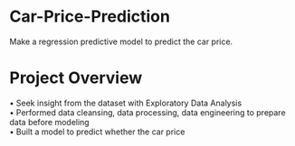 # Car-Price-Prediction
Make a regression predictive model to predict the car price.

# Project Overview

• Seek insight from the dataset with Exploratory Data Analysis <br>
• Performed data cleansing, data processing, data engineering to prepare data before modeling<br>
• Built a model to predict whether the car price<br>
